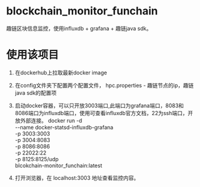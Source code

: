 # blockchain_monitor_funchain
趣链区块信息监控，使用influxdb + grafana + 趣链java sdk。

# 使用该项目
1. 在dockerhub上拉取最新docker image

2. 在config文件夹下配置两个配置文件，
   hpc.properties - 趣链节点的ip，趣链java sdk的配置项
   
3. 启动docker容器，可以只开放3003端口,此端口为grafana端口，8083和8086端口为influxdb端口，使用可查看influxdb官方文档，22为ssh端口，开放外部连接。
   docker run -d \
    --name docker-statsd-influxdb-grafana \
    -p 3003:3003 \
    -p 3004:8083 \
    -p 8086:8086 \
    -p 22022:22 \
    -p 8125:8125/udp \
    blcokchain-monitor_funchain:latest
    
4. 打开浏览器，在 localhost:3003 地址查看监控内容。
